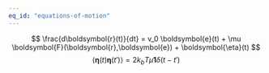 ```yaml
---
eq_id: "equations-of-motion"
---
```

$$ \frac{d\boldsymbol{r}(t)}{dt} = v_0 \boldsymbol{e}(t) + \mu \boldsymbol{F}(\boldsymbol{r},\boldsymbol{e}) + \boldsymbol{\eta}(t) $$
$$ \langle \boldsymbol{\eta}(t) \boldsymbol{\eta}(t') \rangle = 2 k_b T \mu \boldsymbol1 \delta (t-t') $$
